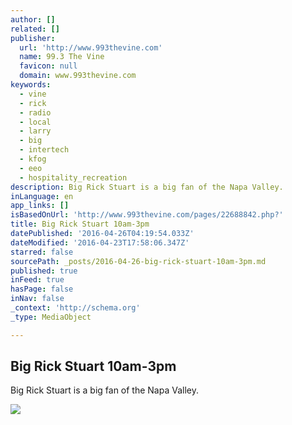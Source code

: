 ```yaml
---
author: []
related: []
publisher:
  url: 'http://www.993thevine.com'
  name: 99.3 The Vine
  favicon: null
  domain: www.993thevine.com
keywords:
  - vine
  - rick
  - radio
  - local
  - larry
  - big
  - intertech
  - kfog
  - eeo
  - hospitality_recreation
description: Big Rick Stuart is a big fan of the Napa Valley.
inLanguage: en
app_links: []
isBasedOnUrl: 'http://www.993thevine.com/pages/22688842.php?'
title: Big Rick Stuart 10am-3pm
datePublished: '2016-04-26T04:19:54.033Z'
dateModified: '2016-04-23T17:58:06.347Z'
starred: false
sourcePath: _posts/2016-04-26-big-rick-stuart-10am-3pm.md
published: true
inFeed: true
hasPage: false
inNav: false
_context: 'http://schema.org'
_type: MediaObject

---
```

<article style=""><h1>Big Rick Stuart 10am-3pm</h1><p>Big Rick Stuart is a big fan of the Napa Valley.</p><img src="http://imgsrv.993thevine.com/image/kvyn/UserFiles/Image/Picture1.jpg" /></article>
